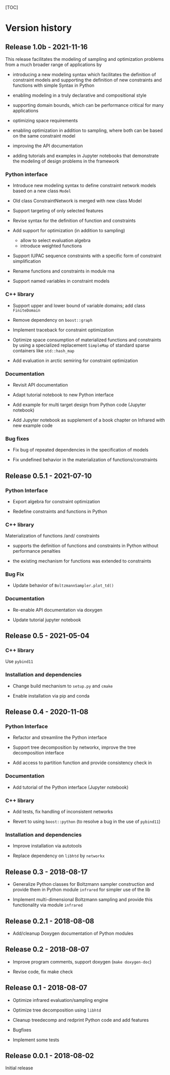 [TOC]

Version history
===============

## Release 1.0b - 2021-11-16

This release facilitates the modeling of sampling and optimization problems 
from a much broader range of applications by

* introducing a new modeling syntax which facilitates the definition
  of constraint models and supporting the definition of 
  new constraints and functions with simple Syntax in Python

* enabling modeling in a truly declarative and compositional style

* supporting domain bounds, which can
  be performance critical for many applications

* optimizing space requirements

* enabling optimization in addition to sampling, where
  both can be based on the same constraint model

* improving the API documentation

* adding tutorials and examples in Jupyter notebooks that
  demonstrate the modeling of design problems in the framework

### Python interface

* Introduce new modeling syntax to define constraint network models based on a
  new class `Model`

* Old class ConstraintNetwork is merged with new class Model

* Support targeting of only selected features

* Revise syntax for the definition of function and constraints

* Add support for optimization (in addition to sampling)
  - allow to select evaluation algebra
  - introduce weighted functions

* Support IUPAC sequence constraints with a specific form of
  constraint simplification

* Rename functions and constraints in module rna

* Support named variables in constraint models

### C++ library

* Support upper and lower bound of variable domains; add class
  `FiniteDomain`

* Remove dependency on `boost::graph`

* Implement traceback for constraint optimization

* Optimize space consumption of materialized functions and
constraints by using a specialized replacement
`SimpleMap` of standard sparse containers like
`std::hash_map`

* Add evaluation in arctic semiring for constraint optimization

### Documentation

* Revisit API documentation

* Adapt tutorial notebook to new Python interface

* Add example for multi target design from Python code (Jupyter
  notebook)

* Add Jupyter notebook as supplement of a book chapter on Infrared
  with new example code

### Bug fixes

* Fix bug of repeated dependencies in the specification of models

* Fix undefined behavior in the materialization of
functions/constraints


Release 0.5.1 - 2021-07-10 
--------------------------

### Python Interface

* Export algebra for constraint optimization

* Redefine constraints and functions in Python

### C++ library

Materialization of functions /and/ constraints

* supports the definition of functions and constraints in
  Python without performance penalties

* the existing mechanism for functions was extended to constraints

### Bug Fix

* Update behavior of `BoltzmannSampler.plot_td()`

### Documentation

* Re-enable API documentation via doxygen

* Update tutorial jupyter notebook

Release 0.5 - 2021-05-04
------------------------

### C++ library
Use `pybind11`

### Installation and dependencies

* Change build mechanism to `setup.py` and `cmake`

* Enable installation via pip and conda

Release 0.4 - 2020-11-08
------------------------

### Python Interface

* Refactor and streamline the Python interface

* Support tree decomposition by networkx, improve the tree decomposition interface

* Add access to partition function and provide consistency check in

### Documentation

* Add tutorial of the Python interface (Jupyter notebook)

### C++ library

* Add tests, fix handling of inconsistent networks

* Revert to using `boost::python` (to resolve a bug in the use of `pybind11`)

### Installation and dependencies

* Improve installation via autotools

* Replace dependency on `libhtd` by `networkx`

Release 0.3 - 2018-08-17
------------------------

* Generalize Python classes for Boltzmann sampler construction and
  provide them in Python module `infrared` for simpler use of the lib

* Implement multi-dimensional Boltzmann sampling and provide this
  functionality via module `infrared`

Release 0.2.1 - 2018-08-08
--------------------------

* Add/cleanup Doxygen documentation of Python modules

Release 0.2 - 2018-08-07
------------------------

* Improve program comments, support doxygen (`make doxygen-doc`)

* Revise code, fix make check

Release 0.1 - 2018-08-07
------------------------

* Optimize infrared evaluation/sampling engine

* Optimize tree decomposition using `libhtd`

* Cleanup treedecomp and redprint Python code and add features

* Bugfixes

* Implement some tests

Release 0.0.1 - 2018-08-02
--------------------------

Initial release
